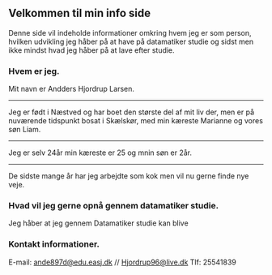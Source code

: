 ## Velkommen til min info side 

Denne side vil indeholde informationer omkring hvem jeg er som person, hvilken udvikling jeg håber på at have på datamatiker studie og sidst men ikke mindst hvad jeg håber på at lave efter studie. 

### Hvem er jeg. 
Mit navn er Andders Hjordrup Larsen. 
______________________________________

Jeg er født i Næstved og har boet den største del af mit liv der, men er på nuværende tidspunkt bosat i Skælskør, med min kæreste Marianne og vores søn Liam.

______________________________________________________________________

Jeg er selv 24år min kæreste er 25 og mnin søn er 2år. 

_________________________________________________________________

De sidste mange år har jeg arbejdte som kok men vil nu gerne finde nye veje. 


### Hvad vil jeg gerne opnå gennem datamatiker studie. 
Jeg håber at jeg gennem Datamatiker studie kan blive





### Kontakt informationer. 
E-mail: ande897d@edu.easj.dk // Hjordrup96@live.dk 
Tlf: 25541839 

